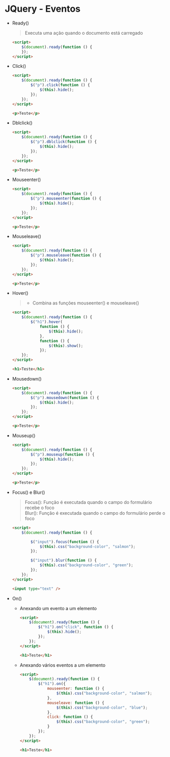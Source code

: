 # JQuery - Eventos

- Ready()

    > Executa uma ação quando o documento está carregado

    ~~~html
    <script>
        $(document).ready(function () {
        });
    </script>
    ~~~

- Click()

    ~~~html
    <script>
        $(document).ready(function () {
            $("p").click(function () {
                $(this).hide();
            });
        });
    </script>
    
    <p>Teste</p>    
    ~~~
 
 - Dblclick()

    ~~~html
    <script>
        $(document).ready(function () {
            $("p").dblclick(function () {
                $(this).hide();
            });
        });
    </script>
    
    <p>Teste</p>    
    ~~~
    
- Mouseenter()

    ~~~html
    <script>
        $(document).ready(function () {
            $("p").mouseenter(function () {
                $(this).hide();
            });
        });
    </script>
    
    <p>Teste</p>
    ~~~
    
- Mouseleave()

    ~~~html
    <script>
        $(document).ready(function () {
            $("p").mouseleave(function () {
                $(this).hide();
            });
        });
    </script>
    
    <p>Teste</p>
    ~~~
    
- Hover()

    > - Combina as funções mouseenter() e mouseleave()

    ~~~html
    <script>
        $(document).ready(function () {
            $("h1").hover(
                function () {
                    $(this).hide();
                },
                function () {
                    $(this).show();
                });
        });
    </script>

    <h1>Teste</h1>
    ~~~
    
- Mousedown()

    ~~~html
    <script>
        $(document).ready(function () {
            $("p").mousedown(function () {
                $(this).hide();
            });
        });
    </script>
    
    <p>Teste</p>
    ~~~
    
- Mouseup()

    ~~~html
    <script>
        $(document).ready(function () {
            $("p").mouseup(function () {
                $(this).hide();
            });
        });
    </script>
    
    <p>Teste</p>
    ~~~        
    
- Focus() e Blur()

    > Focus(): Função é executada quando o campo do formulário recebe o foco    
    > Blur(): Função é executada quando o campo do formulário perde o foco 

    ~~~html
    <script>
        $(document).ready(function () {

            $("input").focus(function () {
                $(this).css("background-color", "salmon");
            });

            $("input").blur(function () {
                $(this).css("background-color", "green");
            });
        });
    </script>

    <input type="text" />
    ~~~  
    
- On()

    - Anexando um evento a um elemento

        ~~~html
        <script>
            $(document).ready(function () {
                $("h1").on("click", function () {
                    $(this).hide();
                });
            });
        </script>

        <h1>Teste</h1>
        ~~~    
        
    - Anexando vários eventos a um elemento        
    
        ~~~html
        <script>
            $(document).ready(function () {
                $("h1").on({
                    mouseenter: function () {
                        $(this).css("background-color", "salmon");
                    },
                    mouseleave: function () {
                        $(this).css("background-color", "blue");
                    },
                    click: function () {
                        $(this).css("background-color", "green");
                    }
                });
            });
        </script>

        <h1>Teste</h1>
        ~~~      
    
    
    
    
